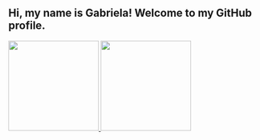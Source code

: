 ## Hi, my name is Gabriela! Welcome to my GitHub profile.




<div>
<a href="https://github.com/gabrielamelof">
<img loading="lazy" height="180em" src="https://github-readme-stats.vercel.app/api/top-langs/?username=gabrielamelof&layout=compact&langs_count=7&theme=dracula"/>
<img loading="lazy" height="180em" src="https://github-readme-stats.vercel.app/api?username=gabrielamelof&show_icons=true&theme=dracula&include_all_commits=true&count_private=true"/>
</div>
  
<!--
**gabrielamelof/gabrielamelof** is a ✨ _special_ ✨ repository because its `README.md` (this file) appears on your GitHub profile.

Here are some ideas to get you started:

- 🔭 I’m currently working on ...
- 🌱 I’m currently learning ...
- 👯 I’m looking to collaborate on ...
- 🤔 I’m looking for help with ...
- 💬 Ask me about ...
- 📫 How to reach me: ...
- 😄 Pronouns: ...
- ⚡ Fun fact: ...
-->
